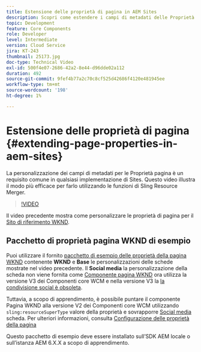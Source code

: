```yaml
---
title: Estensione delle proprietà di pagina in AEM Sites
description: Scopri come estendere i campi di metadati delle Proprietà pagina in Adobe Experience Manager Sites. Questo video illustra il modo più efficace per farlo utilizzando le funzioni di Sling Resource Merger.
topic: Development
feature: Core Components
role: Developer
level: Intermediate
version: Cloud Service
jira: KT-243
thumbnail: 25173.jpg
doc-type: Technical Video
exl-id: 500f4e07-2686-42a2-8e44-d96dde02a112
duration: 492
source-git-commit: 9fef4b77a2c70c8cf525d42686f4120e481945ee
workflow-type: tm+mt
source-wordcount: '198'
ht-degree: 1%

---
```


# Estensione delle proprietà di pagina {#extending-page-properties-in-aem-sites}

La personalizzazione dei campi di metadati per le Proprietà pagina è un requisito comune in qualsiasi implementazione di Sites. Questo video illustra il modo più efficace per farlo utilizzando le funzioni di Sling Resource Merger.

>[!VIDEO](https://video.tv.adobe.com/v/25173?quality=12&learn=on)

Il video precedente mostra come personalizzare le proprietà di pagina per il [Sito di riferimento WKND](https://github.com/adobe/aem-guides-wknd).

## Pacchetto di proprietà pagina WKND di esempio

Puoi utilizzare il fornito [pacchetto di esempio delle proprietà della pagina WKND](./assets/WKND-PageProperties-Example-Dialog-1.0.zip) contenente **WKND** e **Base** le personalizzazioni delle schede mostrate nel video precedente. Il **Social media** la personalizzazione della scheda non viene fornita come [Componente pagina WKND](https://github.com/adobe/aem-guides-wknd/blob/main/ui.apps/src/main/content/jcr_root/apps/wknd/components/page/.content.xml#L5) ora utilizza la versione V3 dei Componenti core WCM e nella versione V3 la [la condivisione social è obsoleta](https://github.com/adobe/aem-core-wcm-components/pull/1930).

Tuttavia, a scopo di apprendimento, è possibile puntare il componente Pagina WKND alla versione V2 dei Componenti core WCM utilizzando `sling:resourceSuperType` valore della proprietà e sovrapporre [Social media](https://github.com/adobe/aem-core-wcm-components/blob/main/content/src/content/jcr_root/apps/core/wcm/components/page/v2/page/_cq_dialog/.content.xml#L95) scheda. Per ulteriori informazioni, consulta [Configurazione delle proprietà della pagina](https://experienceleague.adobe.com/docs/experience-manager-65/developing/extending-aem/page-properties-views.html#configuring-your-page-properties)

Questo pacchetto di esempio deve essere installato sull’SDK AEM locale o sull’istanza AEM 6.X.X a scopo di apprendimento.
